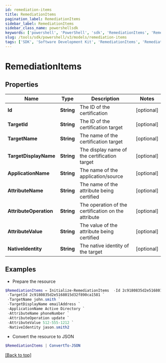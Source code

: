 ```yaml
---
id: remediation-items
title: RemediationItems
pagination_label: RemediationItems
sidebar_label: RemediationItems
sidebar_class_name: powershellsdk
keywords: ['powershell', 'PowerShell', 'sdk', 'RemediationItems', 'RemediationItems'] 
slug: /tools/sdk/powershell/v3/models/remediation-items
tags: ['SDK', 'Software Development Kit', 'RemediationItems', 'RemediationItems']
---
```



# RemediationItems

## Properties

Name | Type | Description | Notes
------------ | ------------- | ------------- | -------------
**Id** | **String** | The ID of the certification | [optional] 
**TargetId** | **String** | The ID of the certification target | [optional] 
**TargetName** | **String** | The name of the certification target | [optional] 
**TargetDisplayName** | **String** | The display name of the certification target | [optional] 
**ApplicationName** | **String** | The name of the application/source | [optional] 
**AttributeName** | **String** | The name of the attribute being certified | [optional] 
**AttributeOperation** | **String** | The operation of the certification on the attribute | [optional] 
**AttributeValue** | **String** | The value of the attribute being certified | [optional] 
**NativeIdentity** | **String** | The native identity of the target | [optional] 

## Examples

- Prepare the resource
```powershell
$RemediationItems = Initialize-RemediationItems  -Id 2c9180835d2e5168015d32f890ca1581 `
 -TargetId 2c9180835d2e5168015d32f890ca1581 `
 -TargetName john.smith `
 -TargetDisplayName emailAddress `
 -ApplicationName Active Directory `
 -AttributeName phoneNumber `
 -AttributeOperation update `
 -AttributeValue 512-555-1212 `
 -NativeIdentity jason.smith2
```

- Convert the resource to JSON
```powershell
$RemediationItems | ConvertTo-JSON
```


[[Back to top]](#) 

